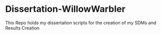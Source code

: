 # Dissertation-WillowWarbler
This Repo holds my dissertation scripts for the creation of my SDMs and Results Creation
